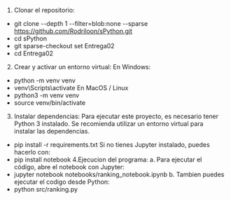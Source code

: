 1. Clonar el repositorio:
- git clone --depth 1 --filter=blob:none --sparse https://github.com/Rodriloon/sPython.git
- cd sPython
- git sparse-checkout set Entrega02
- cd Entrega02
2. Crear y activar un entorno virtual:
  En Windows:
- python -m venv venv
- venv\Scripts\activate
  En MacOS / Linux
- python3 -m venv venv
- source venv/bin/activate
3. Instalar dependencias:
Para ejecutar este proyecto, es necesario tener Python 3 instalado. Se recomienda utilizar un entorno virtual para instalar las dependencias.
- pip install -r requirements.txt
Si no tienes Jupyter instalado, puedes hacerlo con:
- pip install notebook 
4.Ejecucion del programa:
a. Para ejecutar el código, abre el notebook con Jupyter:
- jupyter notebook notebooks/ranking_notebook.ipynb
b. Tambien puedes ejecutar el codigo desde Python:
- python src/ranking.py
